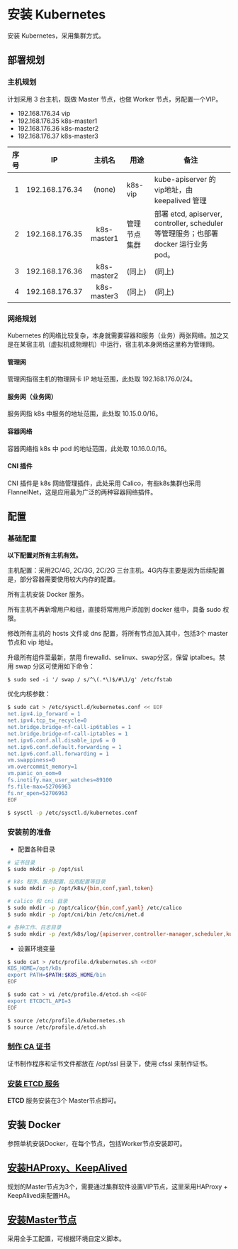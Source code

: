 # 安装 **Kubernetes**

安装 Kubernetes，采用集群方式。

## 部署规划

### 主机规划

计划采用 3 台主机，既做 Master 节点，也做 Worker 节点，另配置一个VIP。

- 192.168.176.34 vip
- 192.168.176.35 k8s-master1
- 192.168.176.36 k8s-master2
- 192.168.176.37 k8s-master3

|序号|IP|主机名|用途|备注|
| -: | - | :-: | - | - |
|1|192.168.176.34|(none)|k8s-vip|kube-apiserver 的 vip地址，由 keepalived 管理|
|2|192.168.176.35|k8s-master1|管理节点集群|部署 etcd, apiserver, controller, scheduler 等管理服务；也部署 docker 运行业务 pod。|
|3|192.168.176.36|k8s-master2|(同上)|(同上)|
|4|192.168.176.37|k8s-master3|(同上)|(同上)|

### 网络规划

Kubernetes 的网络比较复杂，本身就需要容器和服务（业务）两张网络。加之又是在某宿主机（虚拟机或物理机）中运行，宿主机本身网络这里称为管理网。

#### 管理网

管理网指宿主机的物理网卡 IP 地址范围，此处取 192.168.176.0/24。

#### 服务网（业务网）

服务网指 k8s 中服务的地址范围，此处取 10.15.0.0/16。

#### 容器网络

容器网络指 k8s 中 pod 的地址范围，此处取 10.16.0.0/16。

#### CNI 插件

CNI 插件是 k8s 网络管理插件，此处采用 Calico，有些k8s集群也采用 FlannelNet，这是应用最为广泛的两种容器网络插件。

## 配置

### 基础配置

**以下配置对所有主机有效。**

主机配置：采用2C/4G, 2C/3G, 2C/2G 三台主机。4G内存主要是因为后续配置是，部分容器需要使用较大内存的配置。

所有主机安装 Docker 服务。

所有主机不再新增用户和组，直接将常用用户添加到 docker 组中，具备 sudo 权限。

修改所有主机的 hosts 文件或 dns 配置，将所有节点加入其中，包括3个 master 节点和 vip 地址。

升级所有组件至最新，禁用 firewalld、selinux、swap分区，保留 iptalbes。禁用 swap 分区可使用如下命令：

`$ sudo sed -i '/ swap / s/^\(.*\)$/#\1/g' /etc/fstab`

优化内核参数：

```bash
$ sudo cat > /etc/sysctl.d/kubernetes.conf << EOF
net.ipv4.ip_forward = 1
net.ipv4.tcp_tw_recycle=0
net.bridge.bridge-nf-call-ip6tables = 1
net.bridge.bridge-nf-call-iptables = 1
net.ipv6.conf.all.disable_ipv6 = 0
net.ipv6.conf.default.forwarding = 1
net.ipv6.conf.all.forwarding = 1
vm.swappiness=0
vm.overcommit_memory=1
vm.panic_on_oom=0
fs.inotify.max_user_watches=89100
fs.file-max=52706963
fs.nr_open=52706963
EOF

$ sysctl -p /etc/sysctl.d/kubernetes.conf
```

### 安装前的准备

- 配置各种目录

```bash
# 证书目录
$ sudo mkdir -p /opt/ssl

# k8s 程序、服务配置、应用配置等目录
$ sudo mkdir -p /opt/k8s/{bin,conf,yaml,token}

# calico 和 cni 目录
$ sudo mkdir -p /opt/calico/{bin,conf,yaml} /etc/calico
$ sudo mkdir -p /opt/cni/bin /etc/cni/net.d

# 各种工作、日志目录
$ sudo mkdir -p /ext/k8s/log/{apiserver,controller-manager,scheduler,kubelet} /ext/etcd /var/lib/calico
```

- 设置环境变量

```bash
$ sudo cat > /etc/profile.d/kubernetes.sh <<EOF
K8S_HOME=/opt/k8s
export PATH=$PATH:$K8S_HOME/bin
EOF

$ sudo cat > vi /etc/profile.d/etcd.sh <<EOF
export ETCDCTL_API=3
EOF

$ source /etc/profile.d/kubernetes.sh
$ source /etc/profile.d/etcd.sh
```

### [制作 **CA** 证书](ca/README.md)

证书制作程序和证书文件都放在 /opt/ssl 目录下，使用 cfssl 来制作证书。

### [安装 **ETCD** 服务](etcd/README.md)

**ETCD** 服务安装在3个 Master节点即可。

## 安装 Docker

参照单机安装Docker，在每个节点，包括Worker节点安装即可。

## [安装HAProxy、KeepAlived](HA.md)

规划的Master节点为3个，需要通过集群软件设置VIP节点，这里采用HAProxy + KeepAlived来配置HA。

## [安装Master节点](MASTER.md)

采用全手工配置，可根据环境自定义脚本。
